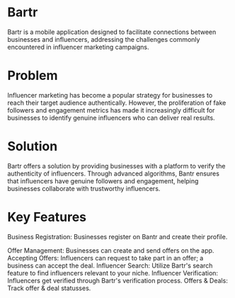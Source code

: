 # Bartr
Bartr is a mobile application designed to facilitate connections between businesses and influencers, addressing the challenges commonly encountered in influencer marketing campaigns.

# Problem
Influencer marketing has become a popular strategy for businesses to reach their target audience authentically. However, the proliferation of fake followers and engagement metrics has made it increasingly difficult for businesses to identify genuine influencers who can deliver real results.

# Solution
Bartr offers a solution by providing businesses with a platform to verify the authenticity of influencers. Through advanced algorithms, Bantr ensures that influencers have genuine followers and engagement, helping businesses collaborate with trustworthy influencers.

# Key Features
Business Registration: Businesses register on Bantr and create their profile.

Offer Management: Businesses can create and send offers on the app.
Accepting Offers: Influencers can request to take part in an offer; a business can accept the deal.
Influencer Search: Utilize Bartr's search feature to find influencers relevant to your niche.
Influencer Verification: Influencers get verified through Bartr's verification process.
Offers & Deals: Track offer & deal statusses.
